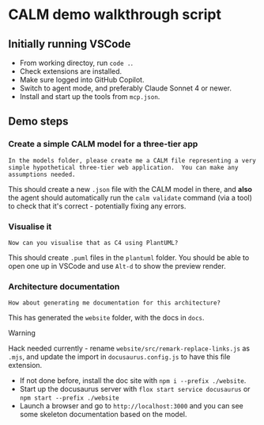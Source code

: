# CALM demo walkthrough script

## Initially running VSCode

* From working directoy, run `code .`.
* Check extensions are installed.
* Make sure logged into GitHub Copilot.
* Switch to agent mode, and preferably Claude Sonnet 4 or newer.
* Install and start up the tools from `mcp.json`.


## Demo steps

### Create a simple CALM model for a three-tier app

```prompt
In the models folder, please create me a CALM file representing a very simple hypothetical three-tier web application.  You can make any assumptions needed.
```

This should create a new `.json` file with the CALM model in there, and **also** the agent should automatically run the `calm validate` command (via a tool) to check that it's correct - potentially fixing any errors.


### Visualise it

```prompt
Now can you visualise that as C4 using PlantUML?
```

This should create `.puml` files in the `plantuml` folder.  You should be able to open one up in VSCode and use `Alt-d` to show the preview render.


### Architecture documentation

```prompt
How about generating me documentation for this architecture?
```
This has generated the `website` folder, with the docs in `docs`.

> [!WARNING]
> Hack needed currently - rename `website/src/remark-replace-links.js` as `.mjs`, and update the import in `docusaurus.config.js` to have this file extension.

* If not done before, install the doc site with `npm i --prefix ./website`.
* Start up the docusaurus server with `flox start service docusaurus` or `npm start --prefix ./website`
* Launch a browser and go to `http://localhost:3000` and you can see some skeleton documentation based on the model.



